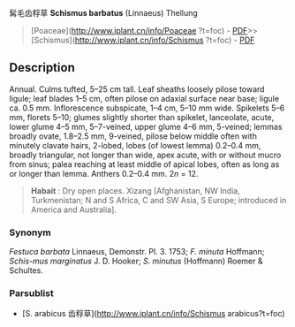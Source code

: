 髯毛齿稃草 **Schismus barbatus** (Linnaeus) Thellung

> [Poaceae](http://www.iplant.cn/info/Poaceae ?t=foc) - [PDF](http://iplant.cn/foc/pdf/Poaceae.pdf)>>[Schismus](http://www.iplant.cn/info/Schismus ?t=foc) - [PDF](http://www.iplant.cn/foc/pdf/Schismus.pdf)

## Description

Annual. Culms tufted, 5–25 cm tall. Leaf sheaths loosely pilose toward ligule; leaf blades 1–5 cm, often pilose on adaxial surface near base; ligule ca. 0.5 mm. Inflorescence subspicate, 1–4 cm, 5–10 mm wide. Spikelets 5–6 mm, florets 5–10; glumes slightly shorter than spikelet, lanceolate, acute, lower glume 4–5 mm, 5–7-veined, upper glume 4–6 mm, 5-veined; lemmas broadly ovate, 1.8–2.5 mm, 9-veined, pilose below middle often with minutely clavate hairs, 2-lobed, lobes (of lowest lemma) 0.2–0.4 mm, broadly triangular, not longer than wide, apex acute, with or without mucro from sinus; palea reaching at least middle of apical lobes, often as long as or longer than lemma. Anthers 0.2–0.4 mm. 2*n* = 12.

> **Habait** : 
> Dry open places. Xizang [Afghanistan, NW India, Turkmenistan; N and S Africa, C and SW Asia, S Europe; introduced in America and Australia].

### Synonym
*Festuca barbata* Linnaeus, Demonstr. Pl. 3. 1753; *F. minuta* Hoffmann; *Schis-mus marginatus* J. D. Hooker; *S. minutus* (Hoffmann) Roemer & Schultes.

### Parsublist

* [S.  arabicus  齿稃草](http://www.iplant.cn/info/Schismus arabicus?t=foc)
